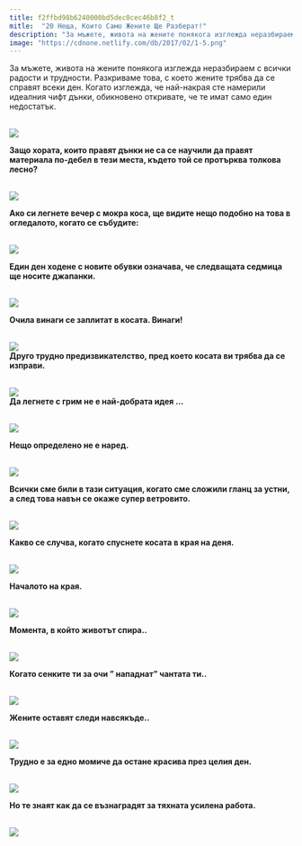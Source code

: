 ```yaml
---
title: f2ffbd98b6240000bd5dec0cec46b8f2_t
mitle:  "20 Неща, Които Само Жените Ще Разберат!"
description: "За мъжете, живота на жените понякога изглежда неразбираем с всички радости и трудности. Разкриваме това, с което жените трябва да се справят всеки ден. Когато изгл�"
image: "https://cdnone.netlify.com/db/2017/02/1-5.png"
---
```


 <p>За мъжете, живота на жените понякога изглежда неразбираем с всички радости и трудности. Разкриваме това, с което жените трябва да се справят всеки ден. Когато изглежда, че най-накрая сте намерили идеалния чифт дънки, обикновено откривате, че те имат само един недостатък.</p>      <p> <br/><img src="https://cdnone.netlify.com/db/2017/02/1-5.png"/></p> <p><strong>Защо хората, които правят дънки не са се научили да правят материала по-дебел в тези места, където той се протърква толкова лесно?</strong></p> <p> <br/><img src="https://cdnone.netlify.com/db/2017/02/2-4.png"/></p>      <p><strong>Ако си легнете вечер с мокра коса, ще видите нещо подобно на това в огледалото, когато се събудите:</strong></p> <p> <br/><img src="https://cdnone.netlify.com/db/2017/02/3-26.jpg"/><br/></p> <p><strong>Един ден ходене с новите обувки означава, че следващата седмица ще носите джапанки.</strong></p> <p> <br/><img src="https://cdnone.netlify.com/db/2017/02/4-27.jpg"/><br/></p>      <p><strong>Очила винаги се заплитат в косата. Винаги!</strong></p> <p> <br/><img src="https://cdnone.netlify.com/db/2017/02/5-26.jpg"/><br/> <strong>Друго трудно предизвикателство, пред което косата ви трябва да се изправи.</strong></p> <p> <br/><img src="https://cdnone.netlify.com/db/2017/02/6-25.jpg"/><br/> <strong>Да легнете с грим не е най-добрата идея …</strong></p> <p> <br/><img src="https://cdnone.netlify.com/db/2017/02/7-4.png"/></p> <p><strong>Нещо определено не е наред.</strong></p> <p> <br/><img src="https://cdnone.netlify.com/db/2017/02/8-24.jpg"/><br/></p>      <p><strong>Всички сме били в тази ситуация, когато сме сложили гланц за устни, а след това навън се окаже супер ветровито.</strong></p> <p> <br/><img src="https://cdnone.netlify.com/db/2017/02/9-23.jpg"/><br/></p> <p><strong>Какво се случва, когато спуснете косата в края на деня.</strong></p> <p> <br/><img src="https://cdnone.netlify.com/db/2017/02/10-21.jpg"/><br/></p>      <p><strong>Началото на края.</strong></p> <p> <br/><img src="https://cdnone.netlify.com/db/2017/02/11-20.jpg"/><br/></p> <p><strong>Момента, в който животът спира..</strong></p> <p> <br/><img src="https://cdnone.netlify.com/db/2017/02/12-2.png"/></p> <p><strong>Когато сенките ти за очи ” нападнат” чантата ти..</strong></p> <p> <br/><img src="https://cdnone.netlify.com/db/2017/02/13-1.png"/></p> <p><strong>Жените оставят следи навсякъде..</strong></p> <p> <br/><img src="https://cdnone.netlify.com/db/2017/02/14-14.jpg"/><br/></p> <p><strong>Трудно е за едно момиче да остане красива през целия ден.</strong></p> <p> <br/><img src="https://cdnone.netlify.com/db/2017/02/15-14.jpg"/><br/></p> <p><strong>Но те знаят как да се възнаградят за тяхната усилена работа.</strong></p> <p> <br/><img src="https://cdnone.netlify.com/db/2017/02/16-10.jpg"/><br/></p>       
